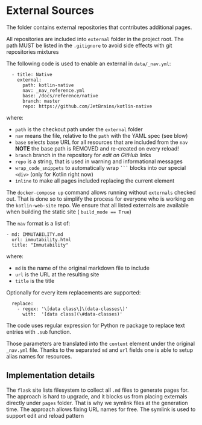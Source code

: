 # External Sources 

The folder contains external repositories that contributes additional pages.

All repositories are included into `external` folder in the project root.
The path MUST be listed in the `.gitignore` to avoid side effects with git repositories mixtures

The following code is used to enable an external in `data/_nav.yml`:
```
  - title: Native
    external:
      path: kotlin-native
      nav: _nav_reference.yml
      base: /docs/reference/native
      branch: master
      repo: https://github.com/JetBrains/kotlin-native
```
where:
- `path` is the checkout path under the `external` folder 
- `nav` means the file, relative to the `path` with the YAML spec (see blow)  
- `base` selects base URL for all resources that are included from the `nav`  
   **NOTE** the base path is REMOVED and re-created on every reload!
- `branch` branch in the repository for *edit on GitHub* links
- `repo` is a string, that is used in warning and informational messages 
- `wrap_code_snippets` to automatically wrap ` ``` ` blocks into our special `<div>` (only for Kotlin right now)
- `inline` to make all pages included replacing the current element

The `docker-compose up` command allows running without `externals` checked out.
That is done so to simplify the process for everyone who is working on the
`kotlin-web-site` repo. We ensure that all listed externals are available when 
building the static site ( `build_mode == True`)

The `nav` format is a list of:
```
- md: IMMUTABILITY.md
  url: immutability.html
  title: "Immutability"
```

where:
- `md` is the name of the original markdown file to include 
- `url` is the URL at the resulting site 
- `title` is the title 

Optionally for every item replacements are supported:
```
  replace:
    - regex: '\[data class\]\(data-classes\)'
      with:  '[data class](\#data-classes)'
```
The code uses regular expression for Python re package to replace text entries with `.sub` function.


Those parameters are translated into the `content` element under the original `_nav.yml` file. Thanks to the separated `md` and `url` fields one is able to setup alias names for resources.

## Implementation details
The `flask` site lists filesystem to collect all `.md` files to generate pages for.
The approach is hard to upgrade, and it blocks us from placing externals directly
under `pages` folder. That is why we symlink files at the generation time.
The approach allows fixing URL names for free. The symlink is used to support edit
and reload pattern
 

